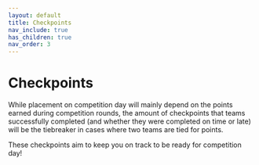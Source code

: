```yaml
---
layout: default
title: Checkpoints
nav_include: true
has_children: true
nav_order: 3
---
```


# Checkpoints
While placement on competition day will mainly depend on the points earned during competition rounds, the amount of checkpoints that teams successfully completed (and whether they were completed on time or late) will be the tiebreaker in cases where two teams are tied for points.

These checkpoints aim to keep you on track to be ready for competition day!

